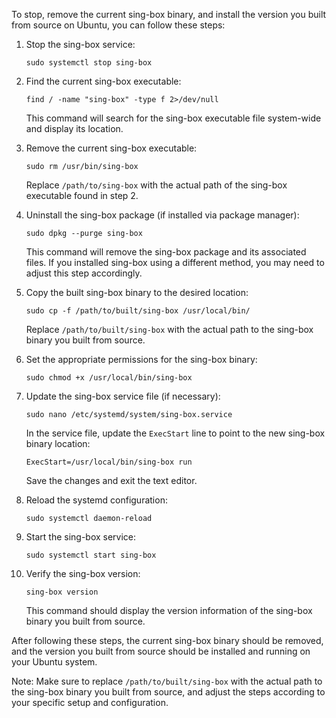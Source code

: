 To stop, remove the current sing-box binary, and install the version you built from source on Ubuntu, you can follow these steps:

1. Stop the sing-box service:
   ```
   sudo systemctl stop sing-box
   ```

2. Find the current sing-box executable:
   ```
   find / -name "sing-box" -type f 2>/dev/null
   ```
   This command will search for the sing-box executable file system-wide and display its location.

3. Remove the current sing-box executable:
   ```
   sudo rm /usr/bin/sing-box
   ```
   Replace `/path/to/sing-box` with the actual path of the sing-box executable found in step 2.

4. Uninstall the sing-box package (if installed via package manager):
   ```
   sudo dpkg --purge sing-box
   ```
   This command will remove the sing-box package and its associated files. If you installed sing-box using a different method, you may need to adjust this step accordingly.

5. Copy the built sing-box binary to the desired location:
   ```
   sudo cp -f /path/to/built/sing-box /usr/local/bin/
   ```
   Replace `/path/to/built/sing-box` with the actual path to the sing-box binary you built from source.

6. Set the appropriate permissions for the sing-box binary:
   ```
   sudo chmod +x /usr/local/bin/sing-box
   ```

7. Update the sing-box service file (if necessary):
   ```
   sudo nano /etc/systemd/system/sing-box.service
   ```
   In the service file, update the `ExecStart` line to point to the new sing-box binary location:
   ```
   ExecStart=/usr/local/bin/sing-box run
   ```
   Save the changes and exit the text editor.

8. Reload the systemd configuration:
   ```
   sudo systemctl daemon-reload
   ```

9. Start the sing-box service:
   ```
   sudo systemctl start sing-box
   ```

10. Verify the sing-box version:
    ```
    sing-box version
    ```
    This command should display the version information of the sing-box binary you built from source.

After following these steps, the current sing-box binary should be removed, and the version you built from source should be installed and running on your Ubuntu system.

Note: Make sure to replace `/path/to/built/sing-box` with the actual path to the sing-box binary you built from source, and adjust the steps according to your specific setup and configuration.
